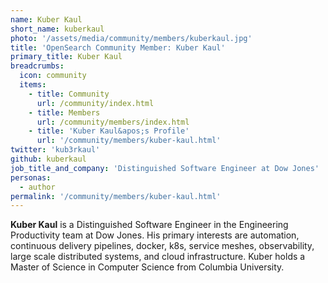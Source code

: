 ```yaml
---
name: Kuber Kaul
short_name: kuberkaul
photo: '/assets/media/community/members/kuberkaul.jpg'
title: 'OpenSearch Community Member: Kuber Kaul'
primary_title: Kuber Kaul
breadcrumbs:
  icon: community
  items:
    - title: Community
      url: /community/index.html
    - title: Members
      url: /community/members/index.html
    - title: 'Kuber Kaul&apos;s Profile'
      url: '/community/members/kuber-kaul.html'
twitter: 'kub3rkaul'
github: kuberkaul
job_title_and_company: 'Distinguished Software Engineer at Dow Jones'
personas:
  - author
permalink: '/community/members/kuber-kaul.html'
---
```


**Kuber Kaul** is a Distinguished Software Engineer in the Engineering Productivity team at Dow Jones. His primary interests are automation, continuous delivery pipelines, docker, k8s, service meshes, observability, large scale distributed systems, and cloud infrastructure. Kuber holds a Master of Science in Computer Science from Columbia University.
